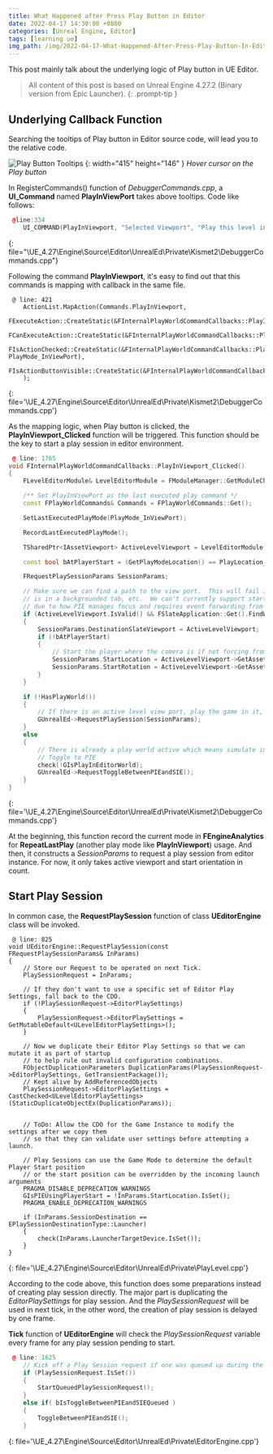 ```yaml
---
title: What Happened after Press Play Button in Editor
date: 2022-04-17 14:30:00 +0800
categories: [Unreal Engine, Editor]
tags: [learning ue]
img_path: /img/2022-04-17-What-Happened-After-Press-Play-Button-In-Editor/
---
```


This post mainly talk about the underlying logic of Play button in UE Editor.

> All content of this post is based on Unreal Engine 4.27.2 (Binary version from Epic Launcher).
{: .prompt-tip }

## Underlying Callback Function
Searching the tooltips of Play button in Editor source code, will lead you to the relative code.

![Play Button Tooltips](Play-Button-Tooltips.png) {: width="415" height="146" }
_Hover cursor on the Play button_

In RegisterCommands() function of *DebuggerCommands.cpp*, a **UI_Command** named **PlayInViewPort** takes above tooltips. Code like follows:

```CPP
 @line:334
	UI_COMMAND(PlayInViewport, "Selected Viewport", "Play this level in the active level editor viewport", EUserInterfaceActionType::Check, FInputChord());
```
{: file="\UE_4.27\Engine\Source\Editor\UnrealEd\Private\Kismet2\DebuggerCommands.cpp"}

Following the command **PlayInViewport**, it's easy to find out that this commands is mapping with callback in the same file. 

```
 @ line: 421
	ActionList.MapAction(Commands.PlayInViewport,
		FExecuteAction::CreateStatic(&FInternalPlayWorldCommandCallbacks::PlayInViewport_Clicked),
		FCanExecuteAction::CreateStatic(&FInternalPlayWorldCommandCallbacks::PlayInViewport_CanExecute),
		FIsActionChecked::CreateStatic(&FInternalPlayWorldCommandCallbacks::PlayInModeIsChecked, PlayMode_InViewPort),
		FIsActionButtonVisible::CreateStatic(&FInternalPlayWorldCommandCallbacks::CanShowNonPlayWorldOnlyActions)
	);
```
{: file='\UE_4.27\Engine\Source\Editor\UnrealEd\Private\Kismet2\DebuggerCommands.cpp'}

As the mapping logic, when Play button is clicked, the **PlayInViewport_Clicked** function will be triggered. This function should be the key to start a play session in editor environment.

```CPP
 @ line: 1765
void FInternalPlayWorldCommandCallbacks::PlayInViewport_Clicked()
{
	FLevelEditorModule& LevelEditorModule = FModuleManager::GetModuleChecked<FLevelEditorModule>(TEXT("LevelEditor"));

	/** Set PlayInViewPort as the last executed play command */
	const FPlayWorldCommands& Commands = FPlayWorldCommands::Get();

	SetLastExecutedPlayMode(PlayMode_InViewPort);

	RecordLastExecutedPlayMode();

	TSharedPtr<IAssetViewport> ActiveLevelViewport = LevelEditorModule.GetFirstActiveViewport();

	const bool bAtPlayerStart = (GetPlayModeLocation() == PlayLocation_DefaultPlayerStart);

	FRequestPlaySessionParams SessionParams;

	// Make sure we can find a path to the view port.  This will fail in cases where the view port widget
	// is in a backgrounded tab, etc.  We can't currently support starting PIE in a backgrounded tab
	// due to how PIE manages focus and requires event forwarding from the application.
	if (ActiveLevelViewport.IsValid() && FSlateApplication::Get().FindWidgetWindow(ActiveLevelViewport->AsWidget()).IsValid())
	{
		SessionParams.DestinationSlateViewport = ActiveLevelViewport;
		if (!bAtPlayerStart)
		{
			// Start the player where the camera is if not forcing from player start
			SessionParams.StartLocation = ActiveLevelViewport->GetAssetViewportClient().GetViewLocation();
			SessionParams.StartRotation = ActiveLevelViewport->GetAssetViewportClient().GetViewRotation();
		}
	}

	if (!HasPlayWorld())
	{
		// If there is an active level view port, play the game in it, otherwise make a new window.
		GUnrealEd->RequestPlaySession(SessionParams);
	}
	else
	{
		// There is already a play world active which means simulate in editor is happening
		// Toggle to PIE
		check(!GIsPlayInEditorWorld);
		GUnrealEd->RequestToggleBetweenPIEandSIE();
	}
}
```
{: file='\UE_4.27\Engine\Source\Editor\UnrealEd\Private\Kismet2\DebuggerCommands.cpp'}

At the beginning, this function record the current mode in **FEngineAnalytics** for **RepeatLastPlay** (another play mode like **PlayInViewport**) usage. And then, it constructs a *SessionParams* to request a play session from editor instance. For now, it only takes active viewport and start orientation in count.

## Start Play Session
In common case, the **RequestPlaySession** function of class **UEditorEngine** class will be invoked.
```
 @ line: 825
void UEditorEngine::RequestPlaySession(const FRequestPlaySessionParams& InParams)
{
	// Store our Request to be operated on next Tick.
	PlaySessionRequest = InParams;

	// If they don't want to use a specific set of Editor Play Settings, fall back to the CDO.
	if (!PlaySessionRequest->EditorPlaySettings)
	{
		PlaySessionRequest->EditorPlaySettings = GetMutableDefault<ULevelEditorPlaySettings>();
	}

	// Now we duplicate their Editor Play Settings so that we can mutate it as part of startup
	// to help rule out invalid configuration combinations.
	FObjectDuplicationParameters DuplicationParams(PlaySessionRequest->EditorPlaySettings, GetTransientPackage());
	// Kept alive by AddReferencedObjects
	PlaySessionRequest->EditorPlaySettings = CastChecked<ULevelEditorPlaySettings>(StaticDuplicateObjectEx(DuplicationParams));


	// ToDo: Allow the CDO for the Game Instance to modify the settings after we copy them
	// so that they can validate user settings before attempting a launch.

	// Play Sessions can use the Game Mode to determine the default Player Start position
	// or the start position can be overridden by the incoming launch arguments
	PRAGMA_DISABLE_DEPRECATION_WARNINGS
	GIsPIEUsingPlayerStart = !InParams.StartLocation.IsSet();
	PRAGMA_ENABLE_DEPRECATION_WARNINGS

	if (InParams.SessionDestination == EPlaySessionDestinationType::Launcher)
	{
		check(InParams.LauncherTargetDevice.IsSet());
	}
}
```
{: file='\UE_4.27\Engine\Source\Editor\UnrealEd\Private\PlayLevel.cpp'}

According to the code above, this function does some preparations instead of creating play session directly. The major part is duplicating the *EditorPlaySettings* for play session. And the *PlaySessionRequest* will be used in next tick, in the other word, the creation of play session is delayed by one frame.

**Tick** function of **UEditorEngine** will check the *PlaySessionRequest* variable every frame for any play session pending to start.
```CPP
 @ line: 1625
	// Kick off a Play Session request if one was queued up during the last frame.
	if (PlaySessionRequest.IsSet())
	{
		StartQueuedPlaySessionRequest();
	}
	else if( bIsToggleBetweenPIEandSIEQueued )
	{
		ToggleBetweenPIEandSIE();
	}
```
{: file='\UE_4.27\Engine\Source\Editor\UnrealEd\Private\EditorEngine.cpp'}


